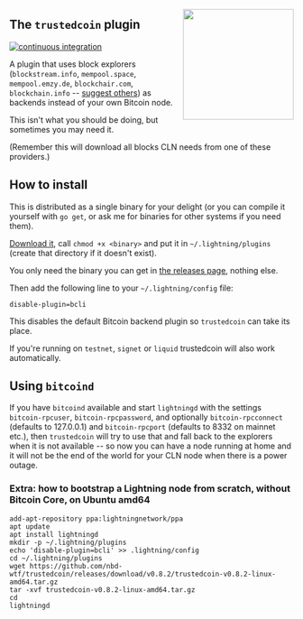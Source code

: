 <a href="https://nbd.wtf"><img align="right" height="196" src="https://user-images.githubusercontent.com/1653275/194609043-0add674b-dd40-41ed-986c-ab4a2e053092.png" /></a>

## The `trustedcoin` plugin

[![continuous integration](https://github.com/nbd-wtf/trustedcoin/actions/workflows/test.yml/badge.svg)](https://github.com/nbd-wtf/trustedcoin/actions/workflows/test.yml)

A plugin that uses block explorers (`blockstream.info`, `mempool.space`, `mempool.emzy.de`, `blockchair.com`, `blockchain.info` -- [suggest others](https://github.com/fiatjaf/trustedcoin/issues)) as backends instead of your own Bitcoin node.

This isn't what you should be doing, but sometimes you may need it.

(Remember this will download all blocks CLN needs from one of these providers.)

## How to install

This is distributed as a single binary for your delight (or you can compile it yourself with `go get`, or ask me for binaries for other systems if you need them).

[Download it](https://github.com/fiatjaf/trustedcoin/releases), call `chmod +x <binary>` and put it in `~/.lightning/plugins` (create that directory if it doesn't exist).

You only need the binary you can get in [the releases page](https://github.com/fiatjaf/trustedcoin/releases), nothing else.

Then add the following line to your `~/.lightning/config` file:

```
disable-plugin=bcli
```

This disables the default Bitcoin backend plugin so `trustedcoin` can take its place.

If you're running on `testnet`, `signet` or `liquid` trustedcoin will also work automatically.

## Using `bitcoind`

If you have `bitcoind` available and start `lightningd` with the settings `bitcoin-rpcuser`, `bitcoin-rpcpassword`, and optionally `bitcoin-rpcconnect` (defaults to 127.0.0.1) and `bitcoin-rpcport` (defaults to 8332 on mainnet etc.), then `trustedcoin` will try to use that and fall back to the explorers when it is not available -- so now you can have a node running at home and it will not be the end of the world for your CLN node when there is a power outage.

### Extra: how to bootstrap a Lightning node from scratch, without Bitcoin Core, on Ubuntu amd64

```
add-apt-repository ppa:lightningnetwork/ppa
apt update
apt install lightningd
mkdir -p ~/.lightning/plugins
echo 'disable-plugin=bcli' >> .lightning/config
cd ~/.lightning/plugins
wget https://github.com/nbd-wtf/trustedcoin/releases/download/v0.8.2/trustedcoin-v0.8.2-linux-amd64.tar.gz
tar -xvf trustedcoin-v0.8.2-linux-amd64.tar.gz
cd
lightningd
```
